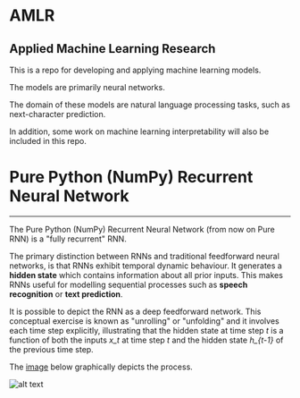 # AMLR
Applied Machine Learning Research
---

This is a repo for developing and applying machine learning models.

The models are primarily neural networks.

The domain of these models are natural language processing tasks, such as next-character prediction.

In addition, some work on machine learning interpretability will also be included in this repo.

# Pure Python (NumPy) Recurrent Neural Network
---

The Pure Python (NumPy) Recurrent Neural Network (from now on Pure RNN) is a "fully recurrent" RNN.

The primary distinction between RNNs and traditional feedforward neural networks, is that RNNs exhibit temporal dynamic behaviour. It generates a **hidden state** which contains information about all prior inputs. This makes RNNs useful for modelling sequential processes such as **speech recognition** or **text prediction**.

It is possible to depict the RNN as a deep feedforward network. This conceptual exercise is known as "unrolling" or "unfolding" and it involves each time step explicitly, illustrating that the hidden state at time step *t* is a function of both the inputs *x_t* at time step *t* and the hidden state *h_{t-1}* of the previous time step.

The [image](https://en.wikipedia.org/wiki/Recurrent_neural_network "RNN - Wikipedia") below graphically depicts the process.

![alt text](https://github.com/SolomonZA/AMLR/tree/master/img/rnn_unrolled.png "Logo Title Text 1")




